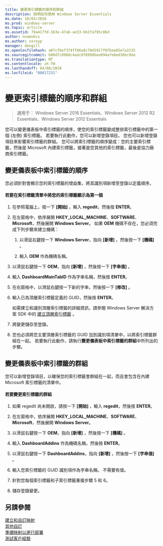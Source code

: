 ```yaml
---
title: 變更索引標籤的順序和群組
description: 說明如何使用 Windows Server Essentials
ms.date: 10/03/2016
ms.prod: windows-server
ms.topic: article
ms.assetid: 79a417fd-1b3e-47ab-ae33-bb1faf95c86d
author: nnamuhcs
ms.author: coreyp
manager: dongill
ms.openlocfilehash: a07cfbef374ff86a8c7845917f0fbae85e7a2235
ms.sourcegitcommit: b00d7c8968c4adc8f699dbee694afe6ed36bc9de
ms.translationtype: MT
ms.contentlocale: zh-TW
ms.lasthandoff: 04/08/2020
ms.locfileid: "80817231"
---
```

# <a name="change-the-order-and-grouping-of-tabs"></a>變更索引標籤的順序和群組

>適用于： Windows Server 2016 Essentials、Windows Server 2012 R2 Essentials、Windows Server 2012 Essentials

您可以變更儀表板中索引標籤的順序，使您的索引標籤變成整排索引標籤中的第一個 (左側) 索引標籤。 若要執行此動作，您可以新增登錄項目。 您也可以新增登錄項目來影響索引標籤的群組。 您可以將索引標籤的順序變成：您的主要索引標籤，然後是 Microsoft 內建索引標籤，接著是您其他的索引標籤，最後是協力廠商索引標籤。  
  
## <a name="change-the-order-of-the-tabs-in-the-dashboard"></a>變更儀表板中索引標籤的順序  
 您必須針對會顯示您的索引標籤的增益集，將其識別項新增至登錄以定義順序。  
  
#### <a name="to-display-your-tab-first-in-the-list-of-tabs"></a>若要在索引標籤清單中將您的索引標籤顯示為第一個  
  
1.  在參照電腦上，按一下 **[開始]** ，輸入 **regedit**，然後按 **ENTER**。  
  
2.  在左窗格中，依序展開 **HKEY_LOCAL_MACHINE**、**SOFTWARE**、**Microsoft**，然後展開 **Windows Server**。 如果 **OEM** 機碼不存在，您必須完成下列步驟來建立機碼：  
  
    1.  以滑鼠右鍵按一下 **Windows Server**，指向 **[新增]** ，然後按一下 **[機碼]** 。  
  
    2.  輸入 **OEM** 作為機碼名稱。  
  
3.  以滑鼠右鍵按一下 **OEM**，指向 **[新增]** ，然後按一下 **[字串值]** 。  
  
4.  輸入 **DashboardMainTabID** 作為字串名稱，然後按 **ENTER**。  
  
5.  在右窗格中，以滑鼠右鍵按一下新的字串，然後按一下 **[修改]** 。  
  
6.  輸入已為頂層索引標籤定義的 GUID，然後按 **ENTER**。  
  
     如需建立和識別頂層索引標籤的詳細資訊，請參閱 Windows Server 解決方案 SDK 中的 [建立頂層索引標籤](https://msdn.microsoft.com/library/gg513957) 。  
  
7.  將變更儲存至登錄。  
  
8.  您也必須將您主要頂層索引標籤的 GUID 加到識別項清單中，以將索引標籤群組在一起。 若要執行此動作，請執行**變更儀表板中索引標籤的群組**中所列出的步驟。  
  
## <a name="change-the-grouping-of-tabs-in-the-dashboard"></a>變更儀表板中索引標籤的群組  
 您可以新增登錄項目，以確保您的索引標籤會群組在一起，而且會包含在內建 Microsoft 索引標籤的清單中。  
  
#### <a name="to-change-the-grouping-of-tabs"></a>若要變更索引標籤的群組  
  
1.  如果 regedit 尚未開啟，請按一下 **[開始]** ，輸入 **regedit**，然後按 **ENTER**。  
  
2.  在左窗格中，依序展開 **HKEY_LOCAL_MACHINE**、**SOFTWARE**、**Microsoft**，然後展開 **Windows Server**。  
  
3.  以滑鼠右鍵按一下 **OEM**，指向 **[新增]** ，然後按一下 **[機碼]** 。  
  
4.  輸入 **DashboardAddins** 作為機碼名稱，然後按 **ENTER**。  
  
5.  以滑鼠右鍵按一下 **DashboardAddins**，指向 **[新增]** ，然後按一下 **[字串值]** 。  
  
6.  輸入您索引標籤的 GUID 識別項作為字串名稱。 不需要有值。  
  
7.  針對您每個索引標籤和子索引標籤重複步驟 5 和 6。  
  
8.  儲存登錄變更。  
  
## <a name="see-also"></a>另請參閱  
 [建立和自訂映射](Creating-and-Customizing-the-Image.md)   
 [其他自訂](Additional-Customizations.md)   
 [準備映射以進行部署](Preparing-the-Image-for-Deployment.md)   
 [測試客戶經驗](Testing-the-Customer-Experience.md)